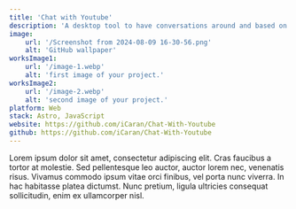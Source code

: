 ```yaml
---
title: 'Chat with Youtube'
description: 'A desktop tool to have conversations around and based on YouTube videos and get their summary.'
image:
    url: '/Screenshot from 2024-08-09 16-30-56.png'
    alt: 'GitHub wallpaper'
worksImage1:
    url: '/image-1.webp'
    alt: 'first image of your project.'
worksImage2:
    url: '/image-2.webp'
    alt: 'second image of your project.'
platform: Web
stack: Astro, JavaScript
website: https://github.com/iCaran/Chat-With-Youtube
github: https://github.com/iCaran/Chat-With-Youtube
---
```


Lorem ipsum dolor sit amet, consectetur adipiscing elit. Cras faucibus a tortor at molestie. Sed pellentesque leo auctor, auctor lorem nec, venenatis risus. Vivamus commodo ipsum vitae orci finibus, vel porta nunc viverra. In hac habitasse platea dictumst. Nunc pretium, ligula ultricies consequat sollicitudin, enim ex ullamcorper nisl.
